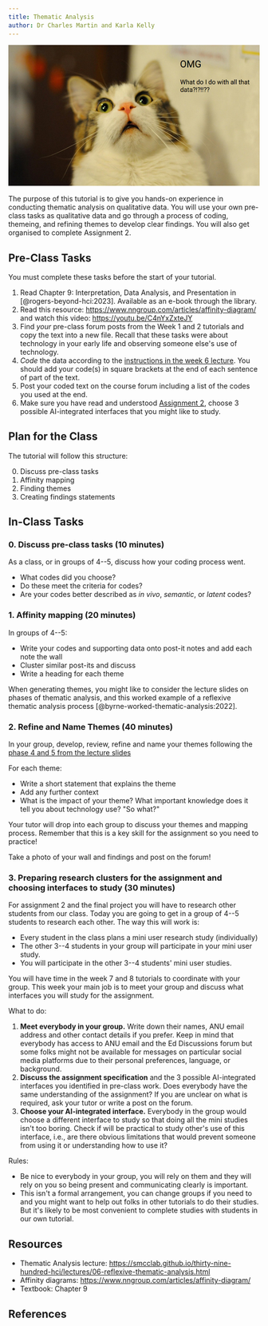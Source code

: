 ```yaml
---
title: Thematic Analysis
author: Dr Charles Martin and Karla Kelly
---
```


![OMG All That Data. What are we going to do with it?](img/omg-data.png)

The purpose of this tutorial is to give you hands-on experience in conducting thematic analysis on qualitative data. You will use your own pre-class tasks as qualitative data and go through a process of coding, themeing, and refining themes to develop clear findings. You will also get organised to complete Assignment 2.

## Pre-Class Tasks

You must complete these tasks before the start of your tutorial.

1. Read Chapter 9: Interpretation, Data Analysis, and Presentation in [@rogers-beyond-hci:2023]. Available as an e-book through the library.
2. Read this resource: <https://www.nngroup.com/articles/affinity-diagram/> and watch this video: <https://youtu.be/C4nYxZxteJY>  
3. Find _your_ pre-class forum posts from the Week 1 and 2 tutorials and copy the text into a new file. Recall that these tasks were about technology in your early life and observing someone else's use of technology.
4. _Code_ the data according to the [instructions in the week 6 lecture](https://smcclab.github.io/thirty-nine-hundred-hci/lectures/06-reflexive-thematic-analysis.html#/phase-2-code-the-data). You should add your code(s) in square brackets at the end of each sentence of part of the text.
5. Post your coded text on the course forum including a list of the codes you used at the end.
6. Make sure you have read and understood [Assignment 2](https://canvas.anu.edu.au/courses/2781/assignments/11550), choose 3 possible AI-integrated interfaces that you might like to study. 

## Plan for the Class

The tutorial will follow this structure:

0. Discuss pre-class tasks
1. Affinity mapping
2. Finding themes
3. Creating findings statements

## In-Class Tasks

### 0. Discuss pre-class tasks (10 minutes)

As a class, or in groups of 4--5, discuss how your coding process went. 

- What codes did you choose?
- Do these meet the criteria for codes?
- Are your codes better described as _in vivo_, _semantic_, or _latent_ codes?

### 1. Affinity mapping (20 minutes)

In groups of 4--5:

- Write your codes and supporting data onto post-it notes and add each note the wall
- Cluster similar post-its and discuss
- Write a heading for each theme

When generating themes, you might like to consider the lecture slides on phases of thematic analysis, and this worked example of a reflexive thematic analysis process [@byrne-worked-thematic-analysis:2022].

### 2. Refine and Name Themes   (40 minutes)

In your group, develop, review, refine and name your themes following the [phase 4 and 5 from the lecture slides](https://smcclab.github.io/thirty-nine-hundred-hci/lectures/06-reflexive-thematic-analysis.html#/phase-4-develop-and-review-themes)

For each theme:

- Write a short statement that explains the theme
- Add any further context
- What is the impact of your theme? What important knowledge does it tell you about technology use? "So what?"

Your tutor will drop into each group to discuss your themes and mapping process. Remember that this is a key skill for the assignment so you need to practice! 

Take a photo of your wall and findings and post on the forum!

### 3. Preparing research clusters for the assignment and choosing interfaces to study (30 minutes)

For assignment 2 and the final project you will have to research other students from our class. Today you are going to get in a group of 4--5 students to research each other. The way this will work is:

- Every student in the class plans a mini user research study (individually)
- The other 3--4 students in your group will participate in your mini user study.
- You will participate in the other 3--4 students' mini user studies.

You will have time in the week 7 and 8 tutorials to coordinate with your group. This week your main job is to meet your group and discuss what interfaces you will study for the assignment.

What to do:

1. **Meet everybody in your group.** Write down their names, ANU email address and other contact details if you prefer. Keep in mind that everybody has access to ANU email and the Ed Discussions forum but some folks might not be available for messages on particular social media platforms due to their personal preferences, language, or background.
2. **Discuss the assignment specification** and the 3 possible AI-integrated interfaces you identified in pre-class work. Does everybody have the same understanding of the assignment? If you are unclear on what is required, ask your tutor or write a post on the forum.
3. **Choose your AI-integrated interface.** Everybody in the group would choose a different interface to study so that doing all the mini studies isn't too boring. Check if will be practical to study other's use of this interface, i.e., are there obvious limitations that would prevent someone from using it or understanding how to use it?

Rules:

- Be nice to everybody in your group, you will rely on them and they will rely on you so being present and communicating clearly is important.
- This isn't a formal arrangement, you can change groups if you need to and you might want to help out folks in other tutorials to do their studies. But it's likely to be most convenient to complete studies with students in our own tutorial.

## Resources

- Thematic Analysis lecture: <https://smcclab.github.io/thirty-nine-hundred-hci/lectures/06-reflexive-thematic-analysis.html>
- Affinity diagrams: <https://www.nngroup.com/articles/affinity-diagram/>
- Textbook: Chapter 9

## References

